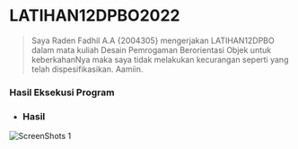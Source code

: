 # LATIHAN12DPBO2022
>Saya Raden Fadhil A.A {2004305} mengerjakan LATIHAN12DPBO dalam mata kuliah Desain Pemrogaman Berorientasi Objek untuk keberkahanNya maka saya tidak melakukan kecurangan seperti yang telah dispesifikasikan. Aamiin.
### Hasil Eksekusi Program  
- ### Hasil
![ScreenShots 1](htts://github.com/Gonken-GN/LATIHAN12DPBO2022/blob/main/2022-05-26%2017-14-03.gif])
